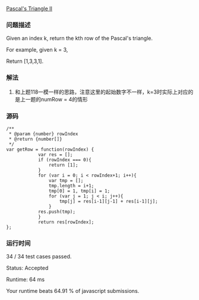 [Pascal's Triangle II](https://leetcode.com/problems/pascals-triangle-ii/description/)
### 问题描述

Given an index k, return the kth row of the Pascal's triangle.

For example, given k = 3,

Return [1,3,3,1].

### 解法
1. 和上题118一模一样的思路，注意这里的起始数字不一样，k=3时实际上对应的是上一题的numRow = 4的情形

### 源码
```
/**
 * @param {number} rowIndex
 * @return {number[]}
 */
var getRow = function(rowIndex) {
            var res = [];
            if (rowIndex === 0){
                return [1];
            }
            for (var i = 0; i < rowIndex+1; i++){
                var tmp = [];
                tmp.length = i+1;
                tmp[0] = 1, tmp[i] = 1;
                for (var j = 1; j < i; j++){
                    tmp[j] = res[i-1][j-1] + res[i-1][j];
                }
            res.push(tmp);
            }
            return res[rowIndex];
};
```
### 运行时间

34 / 34 test cases passed.

Status: Accepted

Runtime: 64 ms

Your runtime beats 64.91 % of javascript submissions.
